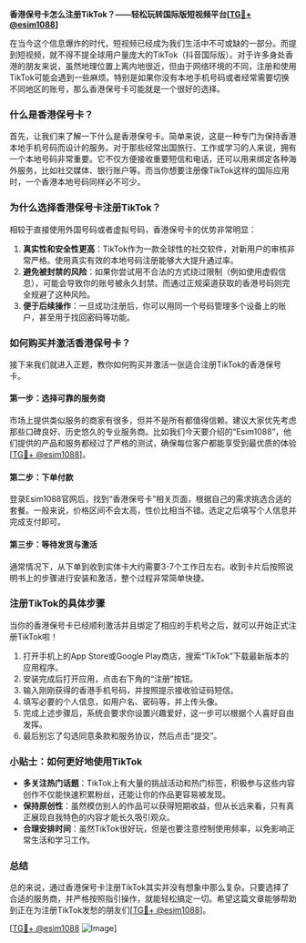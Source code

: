 **香港保号卡怎么注册TikTok？——轻松玩转国际版短视频平台[[TG💪+ @esim1088](https://t.me/s/esim1088)]**

在当今这个信息爆炸的时代，短视频已经成为我们生活中不可或缺的一部分。而提到短视频，就不得不提全球用户量庞大的TikTok（抖音国际版）。对于许多身处香港的朋友来说，虽然地理位置上离内地很近，但由于网络环境的不同，注册和使用TikTok可能会遇到一些麻烦。特别是如果你没有本地手机号码或者经常需要切换不同地区的账号，那么香港保号卡可能就是一个很好的选择。

### 什么是香港保号卡？

首先，让我们来了解一下什么是香港保号卡。简单来说，这是一种专门为保持香港本地手机号码而设计的服务。对于那些经常出国旅行、工作或学习的人来说，拥有一个本地号码非常重要。它不仅方便接收重要短信和电话，还可以用来绑定各种海外服务，比如社交媒体、银行账户等。而当你想要注册像TikTok这样的国际应用时，一个香港本地号码同样必不可少。

### 为什么选择香港保号卡注册TikTok？

相较于直接使用外国号码或者虚拟号码，香港保号卡的优势非常明显：

1. **真实性和安全性更高**：TikTok作为一款全球性的社交软件，对新用户的审核非常严格。使用真实有效的本地号码注册能够大大提升通过率。
2. **避免被封禁的风险**：如果你尝试用不合法的方式绕过限制（例如使用虚假信息），可能会导致你的账号被永久封禁。而通过正规渠道获取的香港号码则完全规避了这种风险。
3. **便于后续操作**：一旦成功注册后，你可以用同一个号码管理多个设备上的账户，甚至用于找回密码等功能。

### 如何购买并激活香港保号卡？

接下来我们就进入正题，教你如何购买并激活一张适合注册TikTok的香港保号卡。

#### 第一步：选择可靠的服务商

市场上提供类似服务的商家有很多，但并不是所有都值得信赖。建议大家优先考虑那些口碑良好、历史悠久的专业服务商。比如我们今天要介绍的“Esim1088”，他们提供的产品和服务都经过了严格的测试，确保每位客户都能享受到最优质的体验[[TG💪+ @esim1088](https://t.me/s/esim1088)]。

#### 第二步：下单付款

登录Esim1088官网后，找到“香港保号卡”相关页面，根据自己的需求挑选合适的套餐。一般来说，价格区间不会太高，性价比相当不错。选定之后填写个人信息并完成支付即可。

#### 第三步：等待发货与激活

通常情况下，从下单到收到实体卡大约需要3-7个工作日左右。收到卡片后按照说明书上的步骤进行安装和激活，整个过程非常简单快捷。

### 注册TikTok的具体步骤

当你的香港保号卡已经顺利激活并且绑定了相应的手机号之后，就可以开始正式注册TikTok啦！

1. 打开手机上的App Store或Google Play商店，搜索“TikTok”下载最新版本的应用程序。
2. 安装完成后打开应用，点击右下角的“注册”按钮。
3. 输入刚刚获得的香港手机号码，并按照提示接收验证码短信。
4. 填写必要的个人信息，如用户名、密码等，并上传头像。
5. 完成上述步骤后，系统会要求你设置兴趣爱好，这一步可以根据个人喜好自由发挥。
6. 最后别忘了勾选同意条款和服务协议，然后点击“提交”。

### 小贴士：如何更好地使用TikTok

- **多关注热门话题**：TikTok上有大量的挑战活动和热门标签，积极参与这些内容创作不仅能快速积累粉丝，还能让你的作品更容易被发现。
- **保持原创性**：虽然模仿别人的作品可以获得短期收益，但从长远来看，只有真正展现自我特色的内容才能长久吸引观众。
- **合理安排时间**：虽然TikTok很好玩，但是也要注意控制使用频率，以免影响正常生活和学习工作。

### 总结

总的来说，通过香港保号卡注册TikTok其实并没有想象中那么复杂。只要选择了合适的服务商，并严格按照指引操作，就能轻松搞定一切。希望这篇文章能够帮助到正在为注册TikTok发愁的朋友们[[TG💪+ @esim1088](https://t.me/s/esim1088)]。

[[TG💪+ @esim1088](https://t.me/s/esim1088) ![Image](https://i.postimg.cc/4NQfJmqS/Snipaste-2025-05-13-00-14-12.png)]